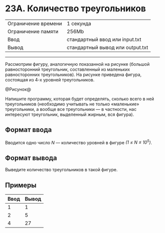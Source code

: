 # 23A. Количество треугольников

<table>
  <tr>
  	<td>Ограничение времени</td>
  	<td>1 секунда</td>
  </tr>
  <tr>
  	<td>Ограничение памяти</td>
  	<td>256Mb</td>
  </tr>
  <tr>
  	<td>Ввод</td>
  	<td>стандартный ввод или input.txt</td>
  </tr>
  <tr>
  	<td>Вывод</td>
  	<td>стандартный вывод или output.txt</td>
  </tr>
</table>

---
Рассмотрим фигуру, аналогичную показанной на рисунке (большой равносторонний треугольник, составленный из маленьких равносторонних треугольников). На рисунке приведена фигура, состоящая из 4-х уровней треугольников.

@Рисунок@

Напишите программу, которая будет определять, сколько всего в ней треугольников (необходимо учитывать не только «маленькие» треугольники, а вообще все треугольники — в частности, нас интересуют треугольник, выделенный жирным, вся фигура).

## Формат ввода

Вводится одно число *N* — количество уровней в фигуре *(1 ≤ N ≤ 10<sup>5</sup>)*.

## Формат вывода

Выведите количество треугольников в такой фигуре.

## Примеры

|Ввод|Вывод|
|---|---|
|1|1|
|2|5|
|4|27|
